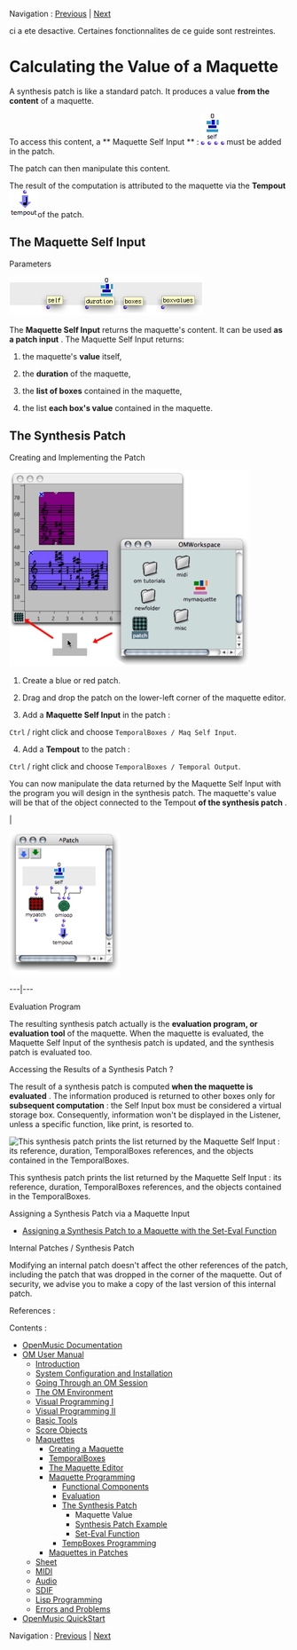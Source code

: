 Navigation : [Previous](Synthpatchprog "page précédente\(The
Synthesis Patch\)") | [Next](Synthpatchexample "page
suivante\(Synthesis Patch Example\)")

ci a ete desactive. Certaines fonctionnalites de ce guide sont restreintes.

# Calculating the Value of a Maquette

A synthesis patch is like a standard patch. It produces a value  **from the
content** of a maquette.

To access this content, a ** Maquette Self Input ** :
![](../res/maqselfinput_icon.png) must be added in the patch.

The patch can then manipulate this content.

The result of the computation is attributed to the maquette via the
**Tempout** ![](../res/tempout_icon.png)of the patch.

## The Maquette Self Input

Parameters

![](../res/selfinputoutputs.png)

The  **Maquette Self Input** returns the maquette's content. It can be used
**as a patch input** . The Maquette Self Input returns:

  1. the maquette's  **value** itself,

  2. the  **duration** of the maquette,

  3. the  **list of boxes** contained in the maquette,

  4. the list  **each box's value** contained in the maquette.

## The Synthesis Patch

Creating and Implementing the Patch

![](../res/dropsynth.png)

  1. Create a blue or red patch.

  2. Drag and drop the patch on the lower-left corner of the maquette editor. 

  3. Add a  **Maquette Self Input** in the patch :

`Ctrl` / right click and choose `TemporalBoxes / Maq Self Input`.

  4. Add a  **Tempout** to the patch : 

`Ctrl` / right click and choose `TemporalBoxes / Temporal Output`.

You can now manipulate the data returned by the Maquette Self Input with the
program you will design in the synthesis patch.  The maquette's value will be
that of the object connected to the Tempout  **of the synthesis patch** .

|

![](../res/drop.png)  
  
---|---  
  
Evaluation Program

The resulting synthesis patch actually is the  **evaluation program, or
evaluation tool** of the maquette. When the maquette is evaluated, the
Maquette Self Input of the  synthesis patch is updated, and the  synthesis
patch is evaluated too.

Accessing the Results of a Synthesis Patch ?

The result of a synthesis patch is computed **when the maquette is evaluated**
. The information produced is returned to other boxes only for  **subsequent
computation** : the Self Input box must be considered a virtual storage box.
Consequently, information won't be displayed in the Listener, unless a
specific function, like print, is resorted to.

![This synthesis patch prints the list returned by the Maquette Self Input :
its reference, duration, TemporalBoxes references, and the objects contained
in the TemporalBoxes.](../res/evlamaqselfinput.png)

This synthesis patch prints the list returned by the Maquette Self Input : its
reference, duration, TemporalBoxes references, and the objects contained in
the TemporalBoxes.

Assigning a Synthesis Patch via a Maquette Input

  * [Assigning a Synthesis Patch to a Maquette with the Set-Eval Function](Seteval)

Internal Patches / Synthesis Patch

Modifying an internal patch doesn't affect the other references of the patch,
including the patch that was dropped in the corner of the maquette. Out of
security, we advise you to make a copy of the last version of this internal
patch.

References :

Contents :

  * [OpenMusic Documentation](OM-Documentation)
  * [OM User Manual](OM-User-Manual)
    * [Introduction](00-Contents)
    * [System Configuration and Installation](Installation)
    * [Going Through an OM Session](Goingthrough)
    * [The OM Environment](Environment)
    * [Visual Programming I](BasicVisualProgramming)
    * [Visual Programming II](AdvancedVisualProgramming)
    * [Basic Tools](BasicObjects)
    * [Score Objects](ScoreObjects)
    * [Maquettes](Maquettes)
      * [Creating a Maquette](Maquette)
      * [TemporalBoxes](TemporalBoxes)
      * [The Maquette Editor](Editor)
      * [Maquette Programming](Programming%20Maquette)
        * [Functional Components](InputsOutputs)
        * [Evaluation](MaquetteEvaluation)
        * [The Synthesis Patch](Synthpatchprog)
          * Maquette Value
          * [Synthesis Patch Example](Synthpatchexample)
          * [Set-Eval Function](Seteval)
        * [TempBoxes Programming](TempProgramming)
      * [Maquettes in Patches](Maquettes%20in%20Patches)
    * [Sheet](Sheet)
    * [MIDI](MIDI)
    * [Audio](Audio)
    * [SDIF](SDIF)
    * [Lisp Programming](Lisp)
    * [Errors and Problems](errors)
  * [OpenMusic QuickStart](QuickStart-Chapters)

Navigation : [Previous](Synthpatchprog "page précédente\(The
Synthesis Patch\)") | [Next](Synthpatchexample "page
suivante\(Synthesis Patch Example\)")

